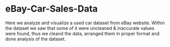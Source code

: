 # eBay-Car-Sales-Data
Here we analyze and visualize a used car dataset from eBay website.
Within the dataset we saw that some of it were uncleaned & inaccurate values were found, thus we cleand the data, arranged them in proper format and done analysis of the dataset.
